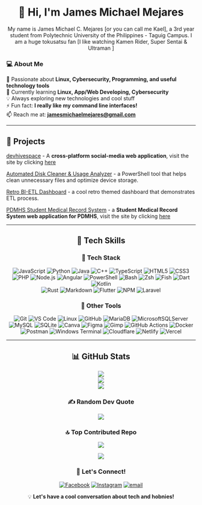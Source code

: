 <div align = center>

# 👋 Hi, I'm James Michael Mejares  

My name is James Michael C. Mejares [or you can call me Kael], a 3rd year student from Polytechnic University of the Philippines - Taguig Campus.  I am a huge tokusatsu fan [I like watching Kamen Rider, Super Sentai & Ultraman ]

</div>

### 💻 About Me 
🎯 Passionate about **Linux, Cybersecurity, Programming, and useful technology tools**  
🌱 Currently learning **Linux, App/Web Developing, Cybersecurity**  
💡 Always exploring new technologies and cool stuff  
 ⚡ Fun fact: **I really like my command line interfaces!**  
📫 Reach me at: **[jamesmichaelmejares@gmail.com](mailto:jamesmichaelmejares@gmail.com)**  


---

## 📄 Projects

 [devhivespace](https://github.com/PUP-BSIT/project-devhive) - A **cross-platform social-media web application**, visit the site by clicking [here](https://devhivespace.com/)

 [Automated Disk Cleaner & Usage Analyzer](https://github.com/mejares-jamesmichael/OS-PROJECT-Powershell-GUI) - a PowerShell tool that helps clean unnecessary files and optimize device storage.

 [Retro BI-ETL Dashboard](https://github.com/mejares-jamesmichael/BI_PROJECT) - a cool retro themed dashboard that demonstrates ETL process.

 [PDMHS Student Medical Record System](https://github.com/DEVHIVE-PROJECT-S/devhive-infoman)  - a **Student Medical Record System web application for PDMHS**, visit the site by clicking [here](https://devhivepupt.great-site.net/)


<div align = center>

---
## 🚀 Tech Skills 
### 🔹 Tech Stack  
![JavaScript](https://img.shields.io/badge/JavaScript-F7DF1E?style=for-the-badge&logo=javascript&logoColor=black)
![Python](https://img.shields.io/badge/Python-3776AB?style=for-the-badge&logo=python&logoColor=white)
![Java](https://img.shields.io/badge/Java-ED8B00?style=for-the-badge&logo=openjdk&logoColor=white)
![C++](https://img.shields.io/badge/C++-00599C?style=for-the-badge&logo=c%2B%2B&logoColor=white)
![TypeScript](https://img.shields.io/badge/TypeScript-3178C6?style=for-the-badge&logo=typescript&logoColor=white) 
![HTML5](https://img.shields.io/badge/HTML5-E34F26?style=for-the-badge&logo=html5&logoColor=white)
![CSS3](https://img.shields.io/badge/CSS3-1572B6?style=for-the-badge&logo=css3&logoColor=white)
![PHP](https://img.shields.io/badge/PHP-777BB4?style=for-the-badge&logo=php&logoColor=white)
![Node.js](https://img.shields.io/badge/Node.js-43853D?style=for-the-badge&logo=node.js&logoColor=white)
![Angular](https://img.shields.io/badge/Angular-DD0031?style=for-the-badge&logo=angular&logoColor=white)
![PowerShell](https://img.shields.io/badge/PowerShell-5391FE?style=for-the-badge&logo=powershell&logoColor=white)
![Bash](https://img.shields.io/badge/Bash-4EAA25?style=for-the-badge&logo=gnubash&logoColor=white)
![Zsh](https://img.shields.io/badge/Zsh-483D8B?style=for-the-badge&logo=zsh&logoColor=white)
![Fish](https://img.shields.io/badge/Fish-007ACC?style=for-the-badge&logo=fish&logoColor=white)
![Dart](https://img.shields.io/badge/dart-%230175C2.svg?style=for-the-badge&logo=dart&logoColor=white)  
![Kotlin](https://img.shields.io/badge/kotlin-%237F52FF.svg?style=for-the-badge&logo=kotlin&logoColor=white)  
![Rust](https://img.shields.io/badge/rust-%23000000.svg?style=for-the-badge&logo=rust&logoColor=white) 
![Markdown](https://img.shields.io/badge/markdown-%23000000.svg?style=for-the-badge&logo=markdown&logoColor=white) 
![Flutter](https://img.shields.io/badge/Flutter-%2302569B.svg?style=for-the-badge&logo=Flutter&logoColor=white) 
![NPM](https://img.shields.io/badge/NPM-%23CB3837.svg?style=for-the-badge&logo=npm&logoColor=white) 
![Laravel](https://img.shields.io/badge/laravel-%23FF2D20.svg?style=for-the-badge&logo=laravel&logoColor=white)

### 🔹 Other Tools  
![Git](https://img.shields.io/badge/Git-F05032?style=for-the-badge&logo=git&logoColor=white)
![VS Code](https://img.shields.io/badge/VS%20Code-007ACC?style=for-the-badge&logo=visual-studio-code&logoColor=white)
![Linux](https://img.shields.io/badge/Linux-FCC624?style=for-the-badge&logo=linux&logoColor=black)
![GitHub](https://img.shields.io/badge/GitHub-100000?style=for-the-badge&logo=github&logoColor=white)
![MariaDB](https://img.shields.io/badge/MariaDB-003545?style=for-the-badge&logo=mariadb&logoColor=white) 
![MicrosoftSQLServer](https://img.shields.io/badge/Microsoft%20SQL%20Server-CC2927?style=for-the-badge&logo=microsoft%20sql%20server&logoColor=white) 
![MySQL](https://img.shields.io/badge/mysql-4479A1.svg?style=for-the-badge&logo=mysql&logoColor=white) 
![SQLite](https://img.shields.io/badge/sqlite-%2307405e.svg?style=for-the-badge&logo=sqlite&logoColor=white) 
![Canva](https://img.shields.io/badge/Canva-%2300C4CC.svg?style=for-the-badge&logo=Canva&logoColor=white) 
![Figma](https://img.shields.io/badge/figma-%23F24E1E.svg?style=for-the-badge&logo=figma&logoColor=white) 
![Gimp](https://img.shields.io/badge/Gimp-657D8B?style=for-the-badge&logo=gimp&logoColor=FFFFFF) 
![GitHub Actions](https://img.shields.io/badge/github%20actions-%232671E5.svg?style=for-the-badge&logo=githubactions&logoColor=white) 
![Docker](https://img.shields.io/badge/docker-%230db7ed.svg?style=for-the-badge&logo=docker&logoColor=white) 
![Postman](https://img.shields.io/badge/Postman-FF6C37?style=for-the-badge&logo=postman&logoColor=white)
![Windows Terminal](https://img.shields.io/badge/Windows%20Terminal-%234D4D4D.svg?style=for-the-badge&logo=windows-terminal&logoColor=white)
![Cloudflare](https://img.shields.io/badge/Cloudflare-F38020?style=for-the-badge&logo=Cloudflare&logoColor=white) 
![Netlify](https://img.shields.io/badge/netlify-%23000000.svg?style=for-the-badge&logo=netlify&logoColor=#00C7B7) 
![Vercel](https://img.shields.io/badge/vercel-%23000000.svg?style=for-the-badge&logo=vercel&logoColor=white) 

---

## 📊 GitHub Stats  
![](https://github-readme-stats.vercel.app/api?username=mejares-jamesmichael&theme=aura&hide_border=true&include_all_commits=false&count_private=false)<br/>
![](https://nirzak-streak-stats.vercel.app/?user=mejares-jamesmichael&theme=aura&hide_border=true)<br/>
![](https://github-readme-stats.vercel.app/api/top-langs/?username=mejares-jamesmichael&theme=aura&hide_border=true&include_all_commits=false&count_private=false&layout=compact)

### ✍️ Random Dev Quote
![](https://quotes-github-readme.vercel.app/api?type=horizontal&theme=dark)

### 🔝 Top Contributed Repo
![](https://github-contributor-stats.vercel.app/api?username=mejares-jamesmichael&limit=5&theme=dark&combine_all_yearly_contributions=true)

[![](https://visitcount.itsvg.in/api?id=mejares-jamesmichael&icon=0&color=0)](https://visitcount.itsvg.in)

### 🎯 Let's Connect!  
[![Facebook](https://img.shields.io/badge/Facebook-%231877F2.svg?logo=Facebook&logoColor=white)](https://facebook.com/kaelv.mejares) [![Instagram](https://img.shields.io/badge/Instagram-%23E4405F.svg?logo=Instagram&logoColor=white)](https://instagram.com/kaelvxd) 
[![email](https://img.shields.io/badge/Email-D14836?logo=gmail&logoColor=white)](mailto:jamesmichaelmejares@gmail.com) 

💡 **Let's have a cool conversation about tech and hobnies!**  
</div>

<!---
mejares-jamesmichael/mejares-jamesmichael is a ✨ special ✨ repository because its `README.md` (this file) appears on your GitHub profile.
You can click the Preview link to take a look at your changes.
--->
